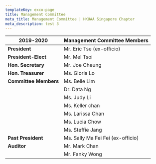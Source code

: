 ```yaml
---
templateKey: exco-page
title: Management Committee
meta_title: Management Committee | HKUAA Singapore Chapter
meta_description: test 3
---
```

| 2019-2020             | Management Committee Members      |
| --------------------- | --------------------------------- |
| **President**         | Mr. Eric Tse (ex-officio)         |
| **President-Elect**   | Mr. Mel Tsoi                      |
| **Hon. Secretary**    | Mr. Joe Cheung                    |
| **Hon. Treasurer**    | Ms. Gloria Lo                     |
| **Committee Members** | Ms. Belle Lim                     |
|                       | Dr. Data Ng                       |
|                       | Ms. Judy Li                       |
|                       | Ms. Keller chan                   |
|                       | Ms. Larissa Chan                  |
|                       | Ms. Lucia Chow                    |
|                       | Ms. Steffie Jang                  |
| **Past President**    | Ms. Sally Ma Fei Fei (ex-officio) |
| **Auditor**           | Mr. Mark Chan                     |
|                       | Mr. Fanky Wong                    |
